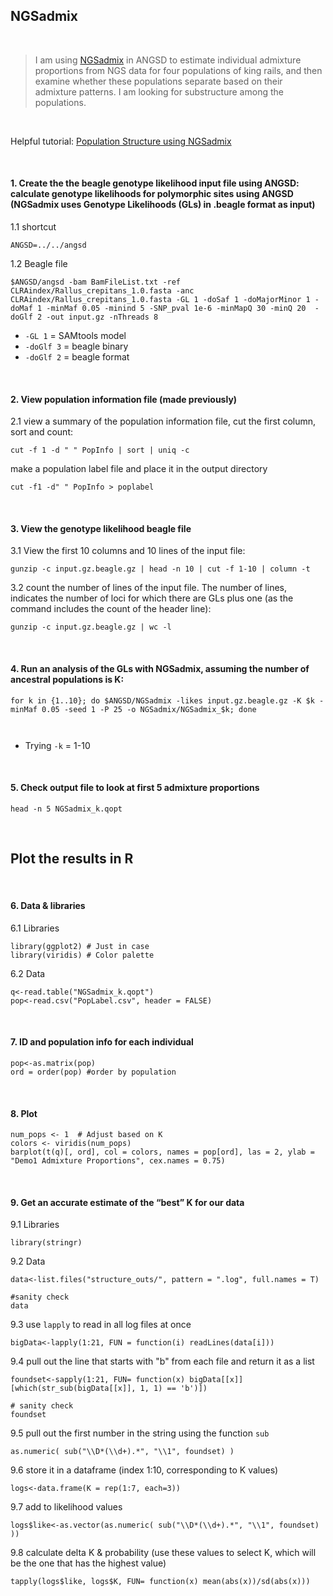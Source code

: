 ## NGSadmix
&nbsp;
> I am using [NGSadmix](http://www.popgen.dk/software/index.php/NgsAdmixTutorial) in ANGSD to estimate individual admixture proportions from NGS data for  four populations of king rails, and then examine whether these populations separate based on their admixture patterns. I am looking for substructure among the populations.

&nbsp;

Helpful tutorial: [Population Structure using NGSadmix](https://baylab.github.io/MarineGenomics/week-9-population-structure-using-ngsadmix.html)

&nbsp;
&nbsp;
#### 1. Create the the beagle genotype likelihood input file using ANGSD: calculate genotype likelihoods for polymorphic sites using ANGSD (NGSadmix uses Genotype Likelihoods (GLs) in .beagle format as input)
1.1 shortcut
```
ANGSD=../../angsd
```
1.2 Beagle file
```
$ANGSD/angsd -bam BamFileList.txt -ref CLRAindex/Rallus_crepitans_1.0.fasta -anc CLRAindex/Rallus_crepitans_1.0.fasta -GL 1 -doSaf 1 -doMajorMinor 1 -doMaf 1 -minMaf 0.05 -minind 5 -SNP_pval 1e-6 -minMapQ 30 -minQ 20  -doGlf 2 -out input.gz -nThreads 8
```
- `-GL 1` = SAMtools model
- `-doGlf 3` = beagle binary
- `-doGlf 2` = beagle format

&nbsp;
&nbsp;

#### 2. View population information file (made previously)
2.1 view a summary of the population information file, cut the first column, sort and count:
```
cut -f 1 -d " " PopInfo | sort | uniq -c
```
make a population label file and place it in the output directory
```
cut -f1 -d" " PopInfo > poplabel
```
&nbsp;
&nbsp;
#### 3. View the genotype likelihood beagle file

3.1 View the first 10 columns and 10 lines of the input file:
```
gunzip -c input.gz.beagle.gz | head -n 10 | cut -f 1-10 | column -t
```
3.2 count the number of lines of the input file. The number of lines, indicates the number of loci for which there are GLs plus one (as the command includes the count of the header line):
```
gunzip -c input.gz.beagle.gz | wc -l
```
&nbsp;
&nbsp;


#### 4. Run an analysis of the GLs with NGSadmix, assuming the number of ancestral populations is K:
```
for k in {1..10}; do $ANGSD/NGSadmix -likes input.gz.beagle.gz -K $k -minMaf 0.05 -seed 1 -P 25 -o NGSadmix/NGSadmix_$k; done



```
- Trying `-k` = 1-10


&nbsp;
&nbsp;

#### 5. Check output file to look at first 5 admixture proportions 

```
head -n 5 NGSadmix_k.qopt
```
&nbsp;
&nbsp;
## Plot the results in R
&nbsp;
#### 6. Data & libraries 
6.1 Libraries
```
library(ggplot2) # Just in case
library(viridis) # Color palette 
```
6.2 Data
```
q<-read.table("NGSadmix_k.qopt")
pop<-read.csv("PopLabel.csv", header = FALSE)
```
&nbsp;
&nbsp;
#### 7. ID and population info for each individual
```
pop<-as.matrix(pop)
ord = order(pop) #order by population
```
&nbsp;
&nbsp;
#### 8. Plot
```
num_pops <- 1  # Adjust based on K
colors <- viridis(num_pops)
barplot(t(q)[, ord], col = colors, names = pop[ord], las = 2, ylab = "Demo1 Admixture Proportions", cex.names = 0.75)
```
&nbsp;
&nbsp;

#### 9. Get an accurate estimate of the “best” K for our data
9.1 Libraries
```
library(stringr)
```

9.2 Data
```
data<-list.files("structure_outs/", pattern = ".log", full.names = T)

#sanity check
data
```
9.3 use `lapply` to read in all log files at once
```
bigData<-lapply(1:21, FUN = function(i) readLines(data[i]))
```
9.4 pull out the line that starts with "b" from each file and return it as a list
```
foundset<-sapply(1:21, FUN= function(x) bigData[[x]][which(str_sub(bigData[[x]], 1, 1) == 'b')])

# sanity check
foundset
```
9.5 pull out the first number in the string using the function `sub`
```
as.numeric( sub("\\D*(\\d+).*", "\\1", foundset) )
```
9.6 store it in a dataframe (index 1:10, corresponding to K values)
```
logs<-data.frame(K = rep(1:7, each=3))
```
9.7 add to likelihood values
```
logs$like<-as.vector(as.numeric( sub("\\D*(\\d+).*", "\\1", foundset) ))
```
9.8 calculate delta K & probability (use these values to select K, which will be the one that has the highest value)
```
tapply(logs$like, logs$K, FUN= function(x) mean(abs(x))/sd(abs(x)))
```


